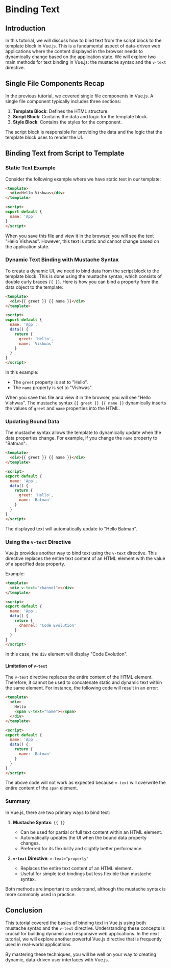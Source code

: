 # Binding Text

## Introduction

In this tutorial, we will discuss how to bind text from the script block to the template block in Vue.js. This is a fundamental aspect of data-driven web applications where the content displayed in the browser needs to dynamically change based on the application state. We will explore two main methods for text binding in Vue.js: the mustache syntax and the `v-text` directive.

## Single File Components Recap

In the previous tutorial, we covered single file components in Vue.js. A single file component typically includes three sections:

1. **Template Block**: Defines the HTML structure.
2. **Script Block**: Contains the data and logic for the template block.
3. **Style Block**: Contains the styles for the component.

The script block is responsible for providing the data and the logic that the template block uses to render the UI. 

## Binding Text from Script to Template

### Static Text Example

Consider the following example where we have static text in our template:

```html
<template>
  <div>Hello Vishwas</div>
</template>

<script>
export default {
  name: 'App'
}
</script>
```

When you save this file and view it in the browser, you will see the text "Hello Vishwas". However, this text is static and cannot change based on the application state.

### Dynamic Text Binding with Mustache Syntax

To create a dynamic UI, we need to bind data from the script block to the template block. This is done using the mustache syntax, which consists of double curly braces `{{ }}`. Here is how you can bind a property from the data object to the template:

```html
<template>
  <div>{{ greet }} {{ name }}</div>
</template>

<script>
export default {
  name: 'App',
  data() {
    return {
      greet: 'Hello',
      name: 'Vishwas'
    }
  }
}
</script>
```

In this example:
- The `greet` property is set to "Hello".
- The `name` property is set to "Vishwas".

When you save this file and view it in the browser, you will see "Hello Vishwas". The mustache syntax `{{ greet }} {{ name }}` dynamically inserts the values of `greet` and `name` properties into the HTML.

### Updating Bound Data

The mustache syntax allows the template to dynamically update when the data properties change. For example, if you change the `name` property to "Batman":

```html
<template>
  <div>{{ greet }} {{ name }}</div>
</template>

<script>
export default {
  name: 'App',
  data() {
    return {
      greet: 'Hello',
      name: 'Batman'
    }
  }
}
</script>
```

The displayed text will automatically update to "Hello Batman".

### Using the `v-text` Directive

Vue.js provides another way to bind text using the `v-text` directive. This directive replaces the entire text content of an HTML element with the value of a specified data property.

Example:

```html
<template>
  <div v-text="channel"></div>
</template>

<script>
export default {
  name: 'App',
  data() {
    return {
      channel: 'Code Evolution'
    }
  }
}
</script>
```

In this case, the `div` element will display "Code Evolution".

#### Limitation of `v-text`

The `v-text` directive replaces the entire content of the HTML element. Therefore, it cannot be used to concatenate static and dynamic text within the same element. For instance, the following code will result in an error:

```html
<template>
  <div>
    Hello
    <span v-text="name"></span>
  </div>
</template>

<script>
export default {
  name: 'App',
  data() {
    return {
      name: 'Batman'
    }
  }
}
</script>
```

The above code will not work as expected because `v-text` will overwrite the entire content of the `span` element.

### Summary

In Vue.js, there are two primary ways to bind text:

1. **Mustache Syntax**: `{{ }}`
   - Can be used for partial or full text content within an HTML element.
   - Automatically updates the UI when the bound data property changes.
   - Preferred for its flexibility and slightly better performance.

2. **`v-text` Directive**: `v-text="property"`
   - Replaces the entire text content of an HTML element.
   - Useful for simple text bindings but less flexible than mustache syntax.

Both methods are important to understand, although the mustache syntax is more commonly used in practice. 

## Conclusion

This tutorial covered the basics of binding text in Vue.js using both mustache syntax and the `v-text` directive. Understanding these concepts is crucial for building dynamic and responsive web applications. In the next tutorial, we will explore another powerful Vue.js directive that is frequently used in real-world applications.

By mastering these techniques, you will be well on your way to creating dynamic, data-driven user interfaces with Vue.js.